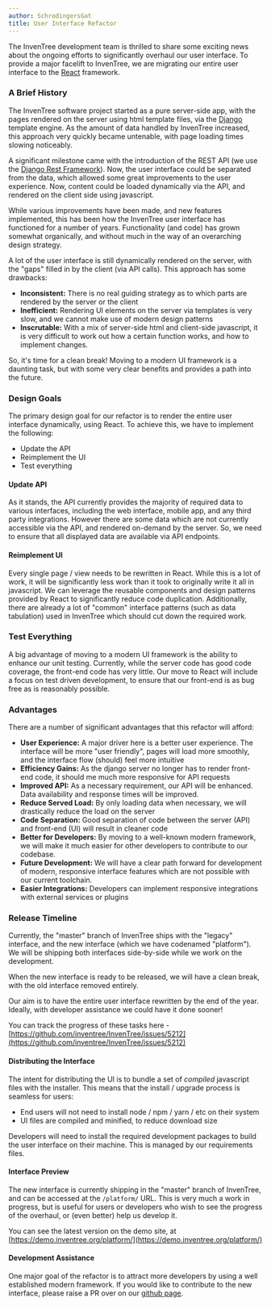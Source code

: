 ```yaml
---
author: SchrodingersGat
title: User Interface Refactor
---
```


The InvenTree development team is thrilled to share some exciting news about the ongoing efforts to significantly overhaul our user interface. To provide a major facelift to InvenTree, we are migrating our entire user interface to the [React](https://react.dev/) framework.

### A Brief History

The InvenTree software project started as a pure server-side app, with the pages rendered on the server using html template files, via the [Django](https://www.djangoproject.com/) template engine. As the amount of data handled by InvenTree increased, this approach very quickly became untenable, with page loading times slowing noticeably.

A significant milestone came with the introduction of the REST API (we use the [Django Rest Framework](https://www.django-rest-framework.org/)). Now, the user interface could be separated from the data, which allowed some great improvements to the user experience. Now, content could be loaded dynamically via the API, and rendered on the client side using javascript. 

While various improvements have been made, and new features implemented, this has been how the InvenTree user interface has functioned for a number of years. Functionality (and code) has grown somewhat organically, and without much in the way of an overarching design strategy.

A lot of the user interface is still dynamically rendered on the server, with the "gaps" filled in by the client (via API calls). This approach has some drawbacks:

- **Inconsistent:** There is no real guiding strategy as to which parts are rendered by the server or the client
- **Inefficient:** Rendering UI elements on the server via templates is very slow, and we cannot make use of modern design patterns
- **Inscrutable:** With a mix of server-side html and client-side javascript, it is very difficult to work out how a certain function works, and how to implement changes.

So, it's time for a clean break! Moving to a modern UI framework is a daunting task, but with some very clear benefits and provides a path into the future.

### Design Goals

The primary design goal for our refactor is to render the entire user interface dynamically, using React. To achieve this, we have to implement the following:

- Update the API
- Reimplement the UI
- Test everything

#### Update API

As it stands, the API currently provides the majority of required data to various interfaces, including the web interface, mobile app, and any third party integrations. However there are some data which are not currently accessible via the API, and rendered on-demand by the server. So, we need to ensure that all displayed data are available via API endpoints.

#### Reimplement UI

Every single page / view needs to be rewritten in React. While this is a lot of work, it will be significantly less work than it took to originally write it all in javascript. We can leverage the reusable components and design patterns provided by React to significantly reduce code duplication. Additionally, there are already a lot of "common" interface patterns (such as data tabulation) used in InvenTree which should cut down the required work.

### Test Everything

A big advantage of moving to a modern UI framework is the ability to enhance our unit testing. Currently, while the server code has good code coverage, the front-end code has very little. Our move to React will include a focus on test driven development, to ensure that our front-end is as bug free as is reasonably possible.

### Advantages

There are a number of significant advantages that this refactor will afford:

- **User Experience:** A major driver here is a better user experience. The interface will be more "user friendly", pages will load more smoothly, and the interface flow (should) feel more intuitive
- **Efficiency Gains:** As the django server no longer has to render front-end code, it should me much more responsive for API requests
- **Improved API:** As a necessary requirement, our API will be enhanced. Data availability and response times will be improved.
- **Reduce Served Load:** By only loading data when necessary, we will drastically reduce the load on the server
- **Code Separation:** Good separation of code between the server (API) and front-end (UI) will result in cleaner code
- **Better for Developers:** By moving to a well-known modern framework, we will make it much easier for other developers to contribute to our codebase.
- **Future Development:** We will have a clear path forward for development of modern, responsive interface features which are not possible with our current toolchain.
- **Easier Integrations:** Developers can implement responsive integrations with external services or plugins

### Release Timeline

Currently, the "master" branch of InvenTree ships with the "legacy" interface, and the new interface (which we have codenamed "platform"). We will be shipping both interfaces side-by-side while we work on the development.

When the new interface is ready to be released, we will have a clean break, with the old interface removed entirely. 

Our aim is to have the entire user interface rewritten by the end of the year. Ideally, with developer assistance we could have it done sooner!

You can track the progress of these tasks here - [https://github.com/inventree/InvenTree/issues/5212](https://github.com/inventree/InvenTree/issues/5212)

#### Distributing the Interface

The intent for distributing the UI is to bundle a set of *compiled* javascript files with the installer. This means that the install / upgrade process is seamless for users:

- End users will not need to install node / npm / yarn / etc on their system
- UI files are compiled and minified, to reduce download size

Developers will need to install the required development packages to build the user interface on their machine. This is managed by our requirements files.

#### Interface Preview

The new interface is currently shipping in the "master" branch of InvenTree, and can be accessed at the `/platform/` URL. This is very much a work in progress, but is useful for users or developers who wish to see the progress of the overhaul, or (even better) help us develop it.

You can see the latest version on the demo site, at [https://demo.inventree.org/platform/](https://demo.inventree.org/platform/)

#### Development Assistance

One major goal of the refactor is to attract more developers by using a well established modern framework. If you would like to contribute to the new interface, please raise a PR over on our [github page](https://github.com/inventree/inventree).
